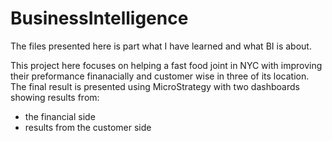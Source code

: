 # BusinessIntelligence
The files presented here is part what I have learned and what BI is about.

This project here focuses on helping a fast food joint in NYC with improving their preformance finanacially and customer wise in three of its location. 
The final result is presented using MicroStrategy with two dashboards showing results from:
- the financial side 
- results from the customer side

